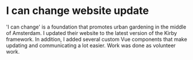 <!--
  slug: icc
  type: fortpolio
  metaKeyword: garden
  metaTitle: I can change website update
  metaDescription: &hellip;
  categories: JavaScript, HTML/CSS
  tags: PHP, Kirby, JavaScript, HTML, CSS, Vue
  inCv: true
  inPortfolio: false
  dateFrom: 2021-11-01
  dateTo: 2022-11-01
-->

# I can change website update

'I can change' is a foundation that promotes urban gardening in the middle of Amsterdam. I updated their website to the latest version of the Kirby framework. In addition, I added several custom Vue components that make updating and communicating a lot easier.
Work was done as volunteer work.
